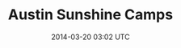 ---
title: Austin Sunshine Camps
image_url: /img/project-previews/austin-sunshine-camps.png
vimeo_id: 84252947
date: 2014-03-20 03:02 UTC
label: Non-Profit
---